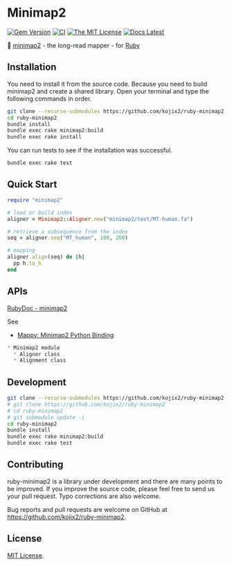 # Minimap2

[![Gem Version](https://img.shields.io/gem/v/minimap2?color=brightgreen)](https://rubygems.org/gems/minimap2)
[![CI](https://github.com/kojix2/ruby-minimap2/workflows/CI/badge.svg)](https://github.com/kojix2/ruby-minimap2/actions)
[![The MIT License](https://img.shields.io/badge/license-MIT-blue.svg)](LICENSE.txt)
[![Docs Latest](https://img.shields.io/badge/docs-stable-blue.svg)](https://rubydoc.info/gems/minimap2)

:dna: [minimap2](https://github.com/lh3/minimap2) - the long-read mapper - for [Ruby](https://github.com/ruby/ruby)

## Installation

You need to install it from the source code. Because you need to build minimap2 and create a shared library. 
Open your terminal and type the following commands in order. 

```sh
git clone --recurse-submodules https://github.com/kojix2/ruby-minimap2
cd ruby-minimap2
bundle install
bundle exec rake minimap2:build
bundle exec rake install
```

You can run tests to see if the installation was successful. 

```
bundle exec rake test
```

## Quick Start

```ruby
require "minimap2"

# load or build index
aligner = Minimap2::Aligner.new("minimap2/test/MT-human.fa")

# retrieve a subsequence from the index
seq = aligner.seq("MT_human", 100, 200)

# mapping
aligner.align(seq) do |h|
  pp h.to_h
end
```

## APIs

[RubyDoc - minimap2](https://rubydoc.info/gems/minimap2)

See
* [Mappy: Minimap2 Python Binding](https://github.com/lh3/minimap2/tree/master/python)

```markdown
* Minimap2 module
  * Aligner class
  * Alignment class
```

## Development

```sh
git clone --recurse-submodules https://github.com/kojix2/ruby-minimap2
# git clone https://github.com/kojix2/ruby-minimap2
# cd ruby-minimap2
# git submodule update -i
cd ruby-minimap2
bundle install
bundle exec rake minimap2:build
bundle exec rake test
```

## Contributing

ruby-minimap2 is a library under development and there are many points to be improved. 
If you improve the source code, please feel free to send us your pull request. 
Typo corrections are also welcome. 

Bug reports and pull requests are welcome on GitHub at https://github.com/kojix2/ruby-minimap2.

## License

[MIT License](https://opensource.org/licenses/MIT).
